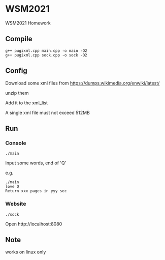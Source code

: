 # WSM2021
WSM2021 Homework


## Compile
```
g++ pugixml.cpp main.cpp -o main -O2
g++ pugixml.cpp sock.cpp -o sock -O2
```

## Config

Download some xml files from https://dumps.wikimedia.org/enwiki/latest/

unzip them

Add it to the xml\_list

A single xml file must not exceed 512MB

## Run

### Console

```
./main
```

Input some words, end of 'Q'

e.g.

```
./main
love Q
Return xxx pages in yyy sec
```

### Website


```
./sock
```

Open http://localhost:8080



## Note
works on linux only
